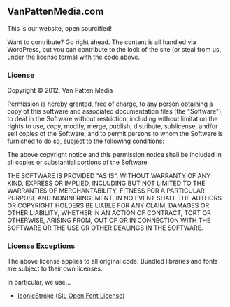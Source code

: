 ## VanPattenMedia.com

This is our website, open sourcified!

Want to contribute? Go right ahead. The content is all handled via WordPress, but you can contribute to the look of the site (or steal from us, under the license terms) with the code above.

### License

Copyright &copy; 2012, Van Patten Media

Permission is hereby granted, free of charge, to any person obtaining a copy of this software and associated documentation files (the "Software"), to deal in the Software without restriction, including without limitation the rights to use, copy, modify, merge, publish, distribute, sublicense, and/or sell copies of the Software, and to permit persons to whom the Software is furnished to do so, subject to the following conditions:

The above copyright notice and this permission notice shall be included in all copies or substantial portions of the Software.

THE SOFTWARE IS PROVIDED "AS IS", WITHOUT WARRANTY OF ANY KIND, EXPRESS OR IMPLIED, INCLUDING BUT NOT LIMITED TO THE WARRANTIES OF MERCHANTABILITY, FITNESS FOR A PARTICULAR PURPOSE AND NONINFRINGEMENT. IN NO EVENT SHALL THE AUTHORS OR COPYRIGHT HOLDERS BE LIABLE FOR ANY CLAIM, DAMAGES OR OTHER LIABILITY, WHETHER IN AN ACTION OF CONTRACT, TORT OR OTHERWISE, ARISING FROM, OUT OF OR IN CONNECTION WITH THE SOFTWARE OR THE USE OR OTHER DEALINGS IN THE SOFTWARE.

### License Exceptions

The above license applies to all original code. Bundled libraries and fonts are subject to their own licenses.

In particular, we use...

*   <a href="https://github.com/somerandomdude/Iconic">IconicStroke</a> (<a href="http://scripts.sil.org/cms/scripts/page.php?site_id=nrsi&id=OFL">SIL Open Font License</a>)